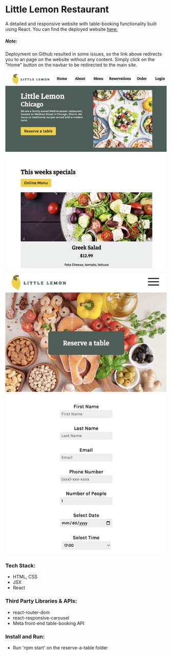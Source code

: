 # Little Lemon Restaurant
A detailed and responsive website with table-booking functionality built using React. You can find the deployed website [here:](https://aprilschen.github.io/Little-Lemon-Restaurant/)

##### Note: 
Deployment on Github resulted in some issues, so the link above redirects you to an page on the website without any content. Simply click on the "Home" button on the navbar to be redirected to the main site.

![Screenshot](readme-image1.png)

![Screenshot](readme-image2.png)

### Tech Stack:
 - HTML, CSS
 - JSX
 - React

### Third Party Libraries & APIs:
 - react-router-dom
 - react-responsive-carousel
 - Meta front-end table-booking API

### Install and Run:
 - Run 'npm start' on the reserve-a-table folder
